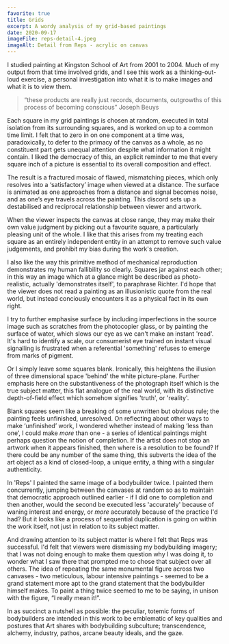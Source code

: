 ```yaml
---
favorite: true
title: Grids
excerpt: A wordy analysis of my grid-based paintings
date: 2020-09-17
imageFile: reps-detail-4.jpeg
imageAlt: Detail from Reps - acrylic on canvas
---
```


I studied painting at Kingston School of Art from 2001 to 2004. Much of my output from that time involved grids, and I see this work as a thinking-out-loud exercise, a personal investigation into what it is to make images and what it is to view them.

> “these products are really just records, documents, outgrowths of this process of becoming conscious”
> Joseph Beuys

Each square in my grid paintings is chosen at random, executed in total isolation from its surrounding squares, and is worked on up to a common time limit. I felt that to zero in on one component at a time was, paradoxically, to defer to the primacy of the canvas as a whole, as no constituent part gets unequal attention despite what information it might contain. I liked the democracy of this, an explicit reminder to me that every square inch of a picture is essential to its overall composition and effect.

The result is a fractured mosaic of flawed, mismatching pieces, which only resolves into a ‘satisfactory’ image when viewed at a distance. The surface is animated as one approaches from a distance and signal becomes noise, and as one’s eye travels across the painting. This discord sets up a destabilised and reciprocal relationship between viewer and artwork.

When the viewer inspects the canvas at close range, they may make their own value judgment by picking out a favourite square, a particularly pleasing unit of the whole. I like that this arises from my treating each square as an entirely independent entity in an attempt to remove such value judgements, and prohibit my bias during the work's creation.

I also like the way this primitive method of mechanical reproduction demonstrates my human fallibility so clearly. Squares jar against each other; in this way an image which at a glance might be described as photo-realistic, actually 'demonstrates itself', to paraphrase Richter. I'd hope that the viewer does not read a painting as an illusionistic quote from the real world, but instead conciously encounters it as a physical fact in its own right.

I try to further emphasise surface by including imperfections in the source image such as scratches from the photocopier glass, or by painting the surface of water, which slows our eye as we can't make an instant 'read'. It's hard to identify a scale, our consumerist eye trained on instant visual signalling is frustrated when a referential 'something' refuses to emerge from marks of pigment.

<!-- ![here is my alt description](../../assets/images/reps-detail-1.jpeg) -->

Or I simply leave some squares blank. Ironically, this heightens the illusion of three dimensional space 'behind' the white picture-plane. Further emphasis here on the substantiveness of the photograph itself which is the true subject matter, this flat analogue of the real world, with its distinctive depth-of-field effect which somehow signifies 'truth', or 'reality'.

Blank squares seem like a breaking of some unwritten but obvious rule; the painting feels unfinished, unresolved. On reflecting about other ways to make ‘unfinished’ work, I wondered whether instead of making ‘less than one’, I could make _more_ than one - a series of identical paintings might perhaps question the notion of completion. If the artist does not stop an artwork when it appears finished, then where is a resolution to be found? If there could be any number of the same thing, this subverts the idea of the art object as a kind of closed-loop, a unique entity, a thing with a singular authenticity.

In 'Reps' I painted the same image of a bodybuilder twice. I painted them concurrently, jumping between the canvases at random so as to maintain that democratic approach outlined earlier - if I did one to completion and then another, would the second be executed less 'accurately' because of waning interest and energy, or _more_ accurately because of the practice I'd had? But it looks like a process of sequential duplication is going on within the work itself, not just in relation to its subject matter.

And drawing attention to its subject matter is where I felt that Reps was successful. I'd felt that viewers were dismissing my bodybuilding imagery; that I was not doing enough to make them question why I was doing it, to wonder what I saw there that prompted me to chose that subject over all others. The idea of repeating the same monumental figure across two canvases - two meticulous, labour intensive paintings - seemed to be a grand statement more apt to the grand statement that the bodybuilder himself makes. To paint a thing twice seemed to me to be saying, in unison with the figure, “I really mean it!”.

In as succinct a nutshell as possible: the peculiar, totemic forms of bodybuilders are intended in this work to be emblematic of key qualities and postures that Art shares with bodybuilding subculture; transcendence, alchemy, industry, pathos, arcane beauty ideals, and the gaze.
